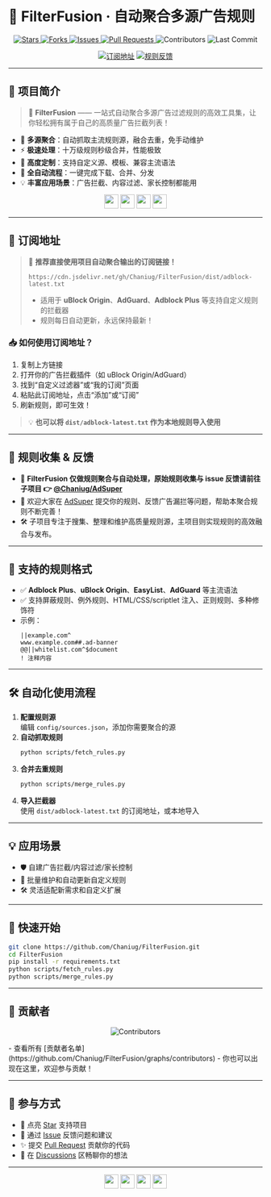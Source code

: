 # 🚀 FilterFusion · 自动聚合多源广告规则

<p align="center">
  <a href="https://github.com/Chaniug/FilterFusion/stargazers">
    <img src="https://img.shields.io/github/stars/Chaniug/FilterFusion?style=social" alt="Stars" />
  </a>
  <a href="https://github.com/Chaniug/FilterFusion/fork">
    <img src="https://img.shields.io/github/forks/Chaniug/FilterFusion?style=social" alt="Forks" />
  </a>
  <a href="https://github.com/Chaniug/FilterFusion/issues">
    <img src="https://img.shields.io/github/issues/Chaniug/FilterFusion?color=yellow" alt="Issues" />
  </a>
  <a href="https://github.com/Chaniug/FilterFusion/pulls">
    <img src="https://img.shields.io/github/issues-pr/Chaniug/FilterFusion?color=blue" alt="Pull Requests" />
  </a>
  <img src="https://img.shields.io/github/contributors/Chaniug/FilterFusion?color=orange" alt="Contributors" />
  <img src="https://img.shields.io/github/last-commit/Chaniug/FilterFusion?color=success" alt="Last Commit" />
</p>

<p align="center">
  <a href="#订阅地址"><img src="https://img.shields.io/badge/订阅地址-Adblock--style-blue?logo=adblock-plus&labelColor=red" alt="订阅地址"></a>
  <a href="#反馈规则"><img src="https://img.shields.io/badge/规则反馈-AdSuper子项目-orange?logo=github" alt="规则反馈"></a>
</p>

---

## 🌟 项目简介

> 🧩 **FilterFusion** —— 一站式自动聚合多源广告过滤规则的高效工具集，让你轻松拥有属于自己的高质量广告拦截列表！

- 🚦 **多源聚合**：自动抓取主流规则源，融合去重，免手动维护
- ⚡ **极速处理**：十万级规则秒级合并，性能极致
- 🧰 **高度定制**：支持自定义源、模板、兼容主流语法
- 🤖 **全自动流程**：一键完成下载、合并、分发
- 💡 **丰富应用场景**：广告拦截、内容过滤、家长控制都能用

<p align="center">
  <img src="https://github.githubassets.com/images/icons/emoji/unicorn.png" height="28" />
  <img src="https://github.githubassets.com/images/icons/emoji/rocket.png" height="28" />
  <img src="https://github.githubassets.com/images/icons/emoji/heart.png" height="28" />
  <img src="https://github.githubassets.com/images/icons/emoji/octocat.png" height="28" />
</p>

---

## 🔗 订阅地址

> 🎉 **推荐直接使用项目自动聚合输出的订阅链接！**  
>
> ```
> https://cdn.jsdelivr.net/gh/Chaniug/FilterFusion/dist/adblock-latest.txt
> ```
>
> - 适用于 **uBlock Origin**、**AdGuard**、**Adblock Plus** 等支持自定义规则的拦截器
> - 规则每日自动更新，永远保持最新！

### 📥 如何使用订阅地址？

1. 复制上方链接
2. 打开你的广告拦截插件（如 uBlock Origin/AdGuard）
3. 找到“自定义过滤器”或“我的订阅”页面
4. 粘贴此订阅地址，点击“添加”或“订阅”
5. 刷新规则，即可生效！

> 💡 **也可以将 `dist/adblock-latest.txt` 作为本地规则导入使用**

---

## 📣 规则收集 & 反馈

- 🚩 **FilterFusion 仅做规则聚合与自动处理，原始规则收集与 issue 反馈请前往子项目 👉 [@Chaniug/AdSuper](https://github.com/Chaniug/AdSuper)**
- 💬 欢迎大家在 [AdSuper](https://github.com/Chaniug/AdSuper/issues) 提交你的规则、反馈广告漏拦等问题，帮助本聚合规则不断完善！
- 🛠️ 子项目专注于搜集、整理和维护高质量规则源，主项目则实现规则的高效融合与发布。

---

## 📝 支持的规则格式

- ✅ **Adblock Plus**、**uBlock Origin**、**EasyList**、**AdGuard** 等主流语法
- ✅ 支持屏蔽规则、例外规则、HTML/CSS/scriptlet 注入、正则规则、多种修饰符
- 示例：
  ```
  ||example.com^
  www.example.com##.ad-banner
  @@||whitelist.com^$document
  ! 注释内容
  ```

---

## 🛠️ 自动化使用流程

1. **配置规则源**  
   编辑 `config/sources.json`，添加你需要聚合的源
2. **自动抓取规则**  
   ```bash
   python scripts/fetch_rules.py
   ```
3. **合并去重规则**  
   ```bash
   python scripts/merge_rules.py
   ```
4. **导入拦截器**  
   使用 `dist/adblock-latest.txt` 的订阅地址，或本地导入

---

## 💡 应用场景

- 🛡️ 自建广告拦截/内容过滤/家长控制
- 🔄 批量维护和自动更新自定义规则
- 🛠️ 灵活适配新需求和自定义扩展

---

## 🚀 快速开始

```bash
git clone https://github.com/Chaniug/FilterFusion.git
cd FilterFusion
pip install -r requirements.txt
python scripts/fetch_rules.py
python scripts/merge_rules.py
```

---

## 👥 贡献者

<p align="center">
  <img src="https://contrib.rocks/image?repo=Chaniug/FilterFusion" alt="Contributors" />
</p>
- 查看所有 [贡献者名单](https://github.com/Chaniug/FilterFusion/graphs/contributors)
- 你也可以出现在这里，欢迎参与贡献！

---

## 🤝 参与方式

- 🌟 点亮 [Star](https://github.com/Chaniug/FilterFusion/stargazers) 支持项目
- 🐛 通过 [Issue](https://github.com/Chaniug/FilterFusion/issues) 反馈问题和建议
- ✨ 提交 [Pull Request](https://github.com/Chaniug/FilterFusion/pulls) 贡献你的代码
- 💬 在 [Discussions](https://github.com/Chaniug/FilterFusion/discussions) 区畅聊你的想法

---

<p align="center">
  <img src="https://github.githubassets.com/images/icons/emoji/unicorn.png" height="28" />
  <img src="https://github.githubassets.com/images/icons/emoji/rocket.png" height="28" />
  <img src="https://github.githubassets.com/images/icons/emoji/heart.png" height="28" />
  <img src="https://github.githubassets.com/images/icons/emoji/octocat.png" height="28" />
</p>
